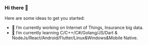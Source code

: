 ### Hi there 👋

Here are some ideas to get you started:

- 🔭 I’m currently working on Internet of Things, Insurance big data.
- 🌱 I’m currently learning C/C++/C#/Golang/JS/Dart & NodeJs/React/Android/Flutter/Linux&Windows&Mobile Native.

<!--

Here are some ideas to get you started:

- 🔭 I’m currently working on ...
- 🌱 I’m currently learning ...
- 👯 I’m looking to collaborate on ...
- 🤔 I’m looking for help with ...
- 💬 Ask me about ...
- 📫 How to reach me: ...
- 😄 Pronouns: ...
- ⚡ Fun fact: ...
-->
